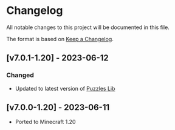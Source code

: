# Changelog
All notable changes to this project will be documented in this file.

The format is based on [Keep a Changelog].

## [v7.0.1-1.20] - 2023-06-12
### Changed
- Updated to latest version of [Puzzles Lib](https://www.curseforge.com/minecraft/mc-mods/puzzles-lib)

## [v7.0.0-1.20] - 2023-06-11
- Ported to Minecraft 1.20

[Keep a Changelog]: https://keepachangelog.com/en/1.0.0/
